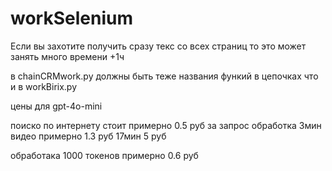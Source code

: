 # workSelenium

Если вы захотите получить сразу текс со всех страниц то это может занять много времени +1ч

в chainCRMwork.py должны быть теже названия функий в цепочках что и в workBirix.py

цены для gpt-4o-mini

поиско по интернету стоит примерно 0.5 руб за запрос
обработка 3мин видео примерно 1.3 руб
17мин 5 руб

обработака 1000 токенов примерно 0.6 руб

